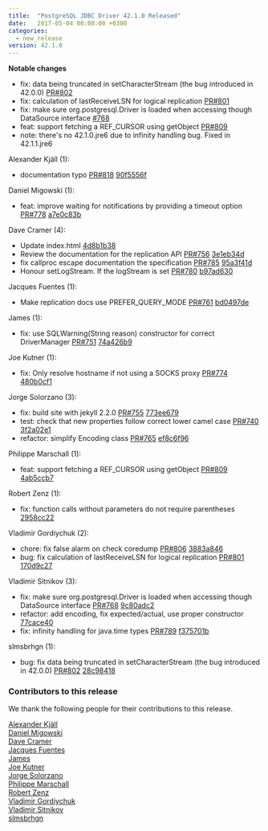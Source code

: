 ```yaml
---
title:  "PostgreSQL JDBC Driver 42.1.0 Released"
date:   2017-05-04 00:00:00 +0300
categories:
  - new_release
version: 42.1.0
---
```

**Notable changes**

* fix: data being truncated in setCharacterStream (the bug introduced in 42.0.0) [PR#802](https://github.com/pgjdbc/pgjdbc/pull/802)
* fix: calculation of lastReceiveLSN for logical replication [PR#801](https://github.com/pgjdbc/pgjdbc/pull/801)
* fix: make sure org.postgresql.Driver is loaded when accessing though DataSource interface [#768](https://github.com/pgjdbc/pgjdbc/issues/768)
* feat: support fetching a REF_CURSOR using getObject [PR#809](https://github.com/pgjdbc/pgjdbc/pull/809)
* note: there's no 42.1.0.jre6 due to infinity handling bug. Fixed in 42.1.1.jre6

<!--more-->

Alexander Kjäll (1):

* documentation typo [PR#818](https://github.com/pgjdbc/pgjdbc/pull/818) [90f5556f](https://github.com/pgjdbc/pgjdbc/commit/90f5556fd3de2395971496fc4b0b4cacd5d5d562)

Daniel Migowski (1):

* feat: improve waiting for notifications by providing a timeout option [PR#778](https://github.com/pgjdbc/pgjdbc/pull/778) [a7e0c83b](https://github.com/pgjdbc/pgjdbc/commit/a7e0c83be93600c6299ae99907942e2530cb5e30)

Dave Cramer (4):

* Update index.html [4d8b1b38](https://github.com/pgjdbc/pgjdbc/commit/4d8b1b381d8e2ae4ca19c2d84a195412bfc472ee)
* Review the documentation for the replication API [PR#756](https://github.com/pgjdbc/pgjdbc/pull/756) [3e1eb34d](https://github.com/pgjdbc/pgjdbc/commit/3e1eb34d2500eae9fdf4938ebbced4cff886edef)
* fix callproc escape documentation the specification [PR#785](https://github.com/pgjdbc/pgjdbc/pull/785) [95a3f41d](https://github.com/pgjdbc/pgjdbc/commit/95a3f41d6c0debbc6658312c484c6709e3da2225)
* Honour setLogStream. If the logStream is set [PR#780](https://github.com/pgjdbc/pgjdbc/pull/780) [b97ad630](https://github.com/pgjdbc/pgjdbc/commit/b97ad63089a9042cfef0ce97d1eaacce0fe47d4e)

Jacques Fuentes (1):

* Make replication docs use PREFER_QUERY_MODE [PR#761](https://github.com/pgjdbc/pgjdbc/pull/761) [bd0497de](https://github.com/pgjdbc/pgjdbc/commit/bd0497dee741e92de1cc3eeabb58a82608ed6070)

James (1):

* fix: use SQLWarning(String reason) constructor for correct DriverManager [PR#751](https://github.com/pgjdbc/pgjdbc/pull/751) [74a426b9](https://github.com/pgjdbc/pgjdbc/commit/74a426b929f47a3f585dd6e535300d2ffe77a9da)

Joe Kutner (1):

* fix: Only resolve hostname if not using a SOCKS proxy [PR#774](https://github.com/pgjdbc/pgjdbc/pull/774) [480b0cf1](https://github.com/pgjdbc/pgjdbc/commit/480b0cf1ffe266e41e259f1f7a016d3ea681cc3a)

Jorge Solorzano (3):

* fix: build site with jekyll 2.2.0 [PR#755](https://github.com/pgjdbc/pgjdbc/pull/755) [773ee679](https://github.com/pgjdbc/pgjdbc/commit/773ee679ae61ae48fed56c915bf4e19576cbb292)
* test: check that new properties follow correct lower camel case [PR#740](https://github.com/pgjdbc/pgjdbc/pull/740) [3f2a02e1](https://github.com/pgjdbc/pgjdbc/commit/3f2a02e128367df6ae47b6f850203200cef223fe)
* refactor: simplify Encoding class [PR#765](https://github.com/pgjdbc/pgjdbc/pull/765) [ef8c6f96](https://github.com/pgjdbc/pgjdbc/commit/ef8c6f9651f54a220f7231a2bc5b8ad0ca08d0c7)

Philippe Marschall (1):

* feat: support fetching a REF_CURSOR using getObject [PR#809](https://github.com/pgjdbc/pgjdbc/pull/809) [4ab5ccb7](https://github.com/pgjdbc/pgjdbc/commit/4ab5ccb7a299cfcec8a5b1cddf612d3f828fa157)

Robert Zenz (1):

* fix: function calls without parameters do not require parentheses [2958cc22](https://github.com/pgjdbc/pgjdbc/commit/2958cc22a6a00609bfbb6eb17d4e401dfe433123)

Vladimir Gordiychuk (2):

* chore: fix false alarm on check coredump [PR#806](https://github.com/pgjdbc/pgjdbc/pull/806) [3883a846](https://github.com/pgjdbc/pgjdbc/commit/3883a846febfe92582be2785737da9460ece1176)
* bug: fix calculation of lastReceiveLSN for logical replication [PR#801](https://github.com/pgjdbc/pgjdbc/pull/801) [170d9c27](https://github.com/pgjdbc/pgjdbc/commit/170d9c27810349456e56aff1c36a0ad6584b9e28)

Vladimir Sitnikov (3):

* fix: make sure org.postgresql.Driver is loaded when accessing though DataSource interface [PR#768](https://github.com/pgjdbc/pgjdbc/pull/768) [9c80adc2](https://github.com/pgjdbc/pgjdbc/commit/9c80adc24776ae02e0aff419e1cddf26a28eeff0)
* refactor: add encoding, fix expected/actual, use proper constructor [77cace40](https://github.com/pgjdbc/pgjdbc/commit/77cace40a4ce33fadafcb5f144b5238bff2854a3)
* fix: infinity handling for java.time types [PR#789](https://github.com/pgjdbc/pgjdbc/pull/789) [f375701b](https://github.com/pgjdbc/pgjdbc/commit/f375701b571c308b7e389df49c1d958f416e4340)

slmsbrhgn (1):

* bug: fix data being truncated in setCharacterStream (the bug introduced in 42.0.0) [PR#802](https://github.com/pgjdbc/pgjdbc/pull/802) [28c98418](https://github.com/pgjdbc/pgjdbc/commit/28c98418b576394b7a0a4a6415ae86ba47be40ae)

<a name="contributors_{{ page.version }}"></a>
### Contributors to this release

We thank the following people for their contributions to this release.

[Alexander Kjäll](https://github.com/alexanderkjall)  
[Daniel Migowski](https://github.com/dmigowski)  
[Dave Cramer](davec@postgresintl.com)  
[Jacques Fuentes](https://github.com/jpfuentes2)  
[James](https://github.com/jamesthomp)  
[Joe Kutner](https://github.com/jkutner)  
[Jorge Solorzano](https://github.com/jorsol)  
[Philippe Marschall](https://github.com/marschall)  
[Robert Zenz](https://github.com/RobertZenz)  
[Vladimir Gordiychuk](https://github.com/Gordiychuk)  
[Vladimir Sitnikov](https://github.com/vlsi)  
[slmsbrhgn](https://github.com/slmsbrhgn)  
